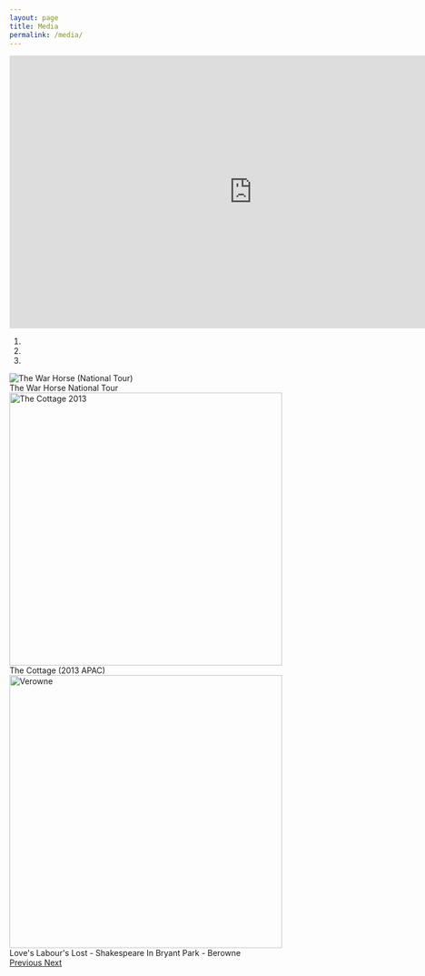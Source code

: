 ```yaml
---
layout: page
title: Media
permalink: /media/
---
```

<div class="text-center">
<iframe width="854" height="480" src="https://www.youtube.com/embed/uhWBbUSiQps" frameborder="0" allowfullscreen></iframe>
</div>

<div id="carousel-example-generic" class="carousel slide" data-ride="carousel">
  <!-- Indicators -->
  <ol class="carousel-indicators">
    <li data-target="#carousel-example-generic" data-slide-to="0" class="active"></li>
    <li data-target="#carousel-example-generic" data-slide-to="1"></li>
    <li data-target="#carousel-example-generic" data-slide-to="2"></li>
  </ol>

  <!-- Wrapper for slides -->
  <div class="carousel-inner" role="listbox">
    <div class="item active carousel-image-small">
      <img class="img-responsive center-block" src="https://cloud.githubusercontent.com/assets/348407/5560318/0fa58a2c-8d4e-11e4-8f94-8b26b93dd379.jpeg" alt="The War Horse (National Tour)">
      <div class="carousel-caption">
        The War Horse National Tour
      </div>
    </div>
    <div class="item carousel-image-small">
      <img class="img-responsive center-block" height="480" src="https://cloud.githubusercontent.com/assets/348407/5560319/225fc984-8d4e-11e4-91a2-779ecaa1bcaa.jpeg" alt="The Cottage 2013">
      <div class="carousel-caption">
        The Cottage (2013 APAC)
      </div>
    </div>
    <div class="item carousel-image-small">
      <img class="img-responsive center-block" height="480" src="https://cloud.githubusercontent.com/assets/348407/5560320/2f5f06d6-8d4e-11e4-9bc9-cc8a03bf7ac4.JPG" alt="Verowne">
      <div class="carousel-caption">
        Love's Labour's Lost - Shakespeare In Bryant Park - Berowne
      </div>
    </div>
  </div>

  <!-- Controls -->
  <a class="left carousel-control" href="#carousel-example-generic" role="button" data-slide="prev">
    <span class="glyphicon glyphicon-chevron-left" aria-hidden="true"></span>
    <span class="sr-only">Previous</span>
  </a>
  <a class="right carousel-control" href="#carousel-example-generic" role="button" data-slide="next">
    <span class="glyphicon glyphicon-chevron-right" aria-hidden="true"></span>
    <span class="sr-only">Next</span>
  </a>
</div>
